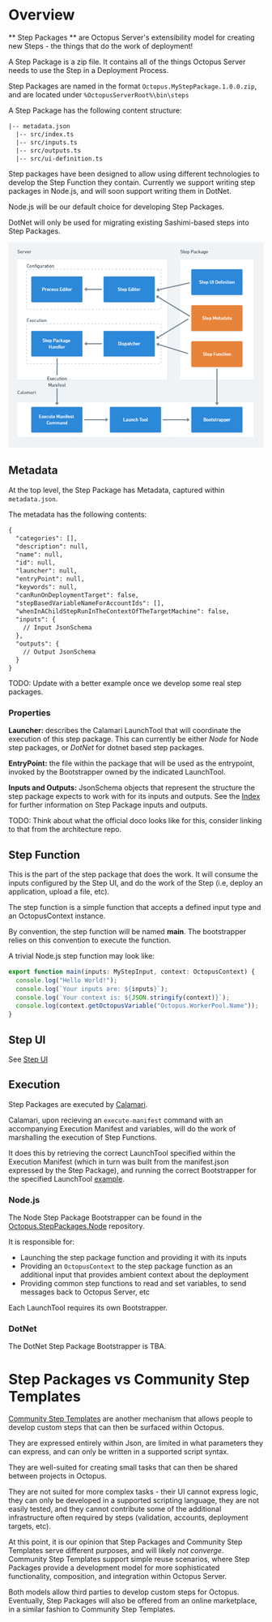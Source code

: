 # Overview

** Step Packages ** are Octopus Server's extensibility model for creating new Steps - the things that do the work of deployment!

A Step Package is a zip file. It contains all of the things Octopus Server needs to use the Step in a Deployment Process.

Step Packages are named in the format `Octopus.MyStepPackage.1.0.0.zip`, and are located under `%OctopusServerRoot%\bin\steps`

A Step Package has the following content structure:

```
|-- metadata.json
  |-- src/index.ts
  |-- src/inputs.ts
  |-- src/outputs.ts
  |-- src/ui-definition.ts
```

Step packages have been designed to allow using different technologies to develop the Step Function they contain. Currently we support writing step packages in Node.js, and will soon support writing them in DotNet.

Node.js will be our default choice for developing Step Packages.

DotNet will only be used for migrating existing Sashimi-based steps into Step Packages.

![Step Packages](https://github.com/OctopusDeploy/Architecture/blob/master/Steps/assets/building_blocks.png)

## Metadata

At the top level, the Step Package has Metadata, captured within `metadata.json`.

The metadata has the following contents:

```jsonc
{
  "categories": [],
  "description": null,
  "name": null,
  "id": null,
  "launcher": null,
  "entryPoint": null,
  "keywords": null,
  "canRunOnDeploymentTarget": false,
  "stepBasedVariableNameForAccountIds": [],
  "whenInAChildStepRunInTheContextOfTheTargetMachine": false,
  "inputs": {
    // Input JsonSchema
  },
  "outputs": {
    // Output JsonSchema
  }
}
```

TODO: Update with a better example once we develop some real step packages.

### Properties

**Launcher:** describes the Calamari LaunchTool that will coordinate the execution of this step package. This can currently be either _Node_ for Node step packages, or _DotNet_ for dotnet based step packages.

**EntryPoint:** the file within the package that will be used as the entrypoint, invoked by the Bootstrapper owned by the indicated LaunchTool.

**Inputs and Outputs:** JsonSchema objects that represent the structure the step package expects to work with for its inputs and outputs. See the [Index](https://github.com/OctopusDeploy/Architecture/blob/master/Steps/Index.md) for further information on Step Package inputs and outputs.

TODO: Think about what the official doco looks like for this, consider linking to that from the architecture repo.

## Step Function

This is the part of the step package that does the work. It will consume the inputs configured by the Step UI, and do the work of the Step (i.e, deploy an application, upload a file, etc).

The step function is a simple function that accepts a defined input type and an OctopusContext instance.

By convention, the step function will be named **main**. The bootstrapper relies on this convention to execute the function.

A trivial Node.js step function may look like:

```ts
export function main(inputs: MyStepInput, context: OctopusContext) {
  console.log("Hello World!");
  console.log(`Your inputs are: ${inputs}`);
  console.log(`Your context is: ${JSON.stringify(context)}`);
  console.log(context.getOctopusVariable("Octopus.WorkerPool.Name"));
}
```

## Step UI

See [Step UI](https://github.com/OctopusDeploy/Architecture/blob/master/Steps/StepUI.md)

## Execution

Step Packages are executed by [Calamari](https://github.com/octopusdeploy/Calamari).

Calamari, upon recieving an `execute-manifest` command with an accompanying Execution Manifest and variables, will do the work of marshalling the execution of Step Functions.

It does this by retrieving the correct LaunchTool specified within the Execution Manifest (which in turn was built from the manifest.json expressed by the Step Package), and running the correct Bootstrapper for the specified LaunchTool [example](https://github.com/OctopusDeploy/Calamari/blob/master/source/Calamari/Commands/ExecuteManifestCommand.cs).

### Node.js

The Node Step Package Bootstrapper can be found in the [Octopus.StepPackages.Node](https://github.com/OctopusDeploy/Octopus.StepPackages.Node/) repository.

It is responsible for:

- Launching the step package function and providing it with its inputs
- Providing an `OctopusContext` to the step package function as an additional input that provides ambient context about the deployment
- Providing common step functions to read and set variables, to send messages back to Octopus Server, etc

Each LaunchTool requires its own Bootstrapper.

### DotNet

The DotNet Step Package Bootstrapper is TBA.

# Step Packages vs Community Step Templates

[Community Step Templates](https://github.com/OctopusDeploy/Library) are another mechanism that allows people to develop custom steps that can then be surfaced within Octopus.

They are expressed entirely within Json, are limited in what parameters they can express, and can only be written in a supported script syntax.

They are well-suited for creating small tasks that can then be shared between projects in Octopus.

They are not suited for more complex tasks - their UI cannot express logic, they can only be developed in a supported scripting language, they are not easily tested, and they cannot contribute some of the additional infrastructure often required by steps (validation, accounts, deployment targets, etc).

At this point, it is our opinion that Step Packages and Community Step Templates serve different purposes, and will likely _not converge_. Community Step Templates support simple reuse scenarios, where Step Packages provide a development model for more sophisticated functionality, composition, and integration within Octopus Server.

Both models allow third parties to develop custom steps for Octopus. Eventually, Step Packages will also be offered from an online marketplace, in a similar fashion to Community Step Templates.
